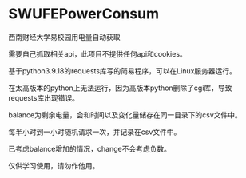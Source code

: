 # SWUFEPowerConsum
西南财经大学易校园用电量自动获取

需要自己抓取相关api，此项目不提供任何api和cookies。

基于python3.9.18的requests库写的简易程序，可以在Linux服务器运行。

在太高版本的python上无法运行，因为高版本python删除了cgi库，导致requests库出现错误。

balance为剩余电量，会和时间以及变化量储存在同一目录下的csv文件中。

每半小时到一小时随机请求一次，并记录在csv文件中。

已考虑balance增加的情况，change不会考虑负数。

仅供学习使用，请勿作他用。
